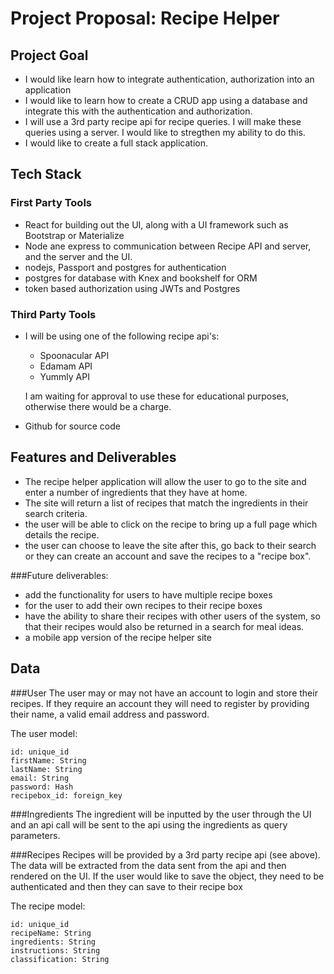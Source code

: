 # Project Proposal: Recipe Helper


## Project Goal

- I would like learn how to integrate authentication, authorization into an application
- I would like to learn how to create a CRUD app using a database and integrate this with the authentication and authorization.
- I will use a 3rd party recipe api for recipe queries.  I will make these queries using a server.  I would like to stregthen my ability to do this.
- I would like to create a full stack application.




## Tech Stack

### First Party Tools
- React for building out the UI, along with a UI framework such as Bootstrap or Materialize
- Node ane express to communication between Recipe API and server, and the server and the UI.
- nodejs, Passport and postgres for authentication
- postgres for database with Knex and bookshelf for ORM
- token based authorization using JWTs and Postgres



### Third Party Tools
- I will be using one of the following recipe api's:
  
	- Spoonacular API
	- Edamam API
	- Yummly API 

	I am waiting for approval to use these for educational purposes, otherwise there would be a charge.
- Github for source code	


## Features and Deliverables
- The recipe helper application will allow the user to go to the site and enter a number of ingredients that they have at home.  
- The site will return a list of recipes that match the ingredients in their search criteria.
- the user will be able to click on the recipe to bring up a full page which details the recipe.
- the user can choose to leave the site after this, go back to their search or they can create an account and save the recipes to a "recipe box".

###Future deliverables:

- add the functionality for users to have multiple recipe boxes
- for the user to add their own recipes to their recipe boxes 
- have the ability to share their recipes with other users of the system, so that their recipes would also be returned in a search for meal ideas.
- a mobile app version of the recipe helper site


## Data

###User 
The user may or may not have an account to login and store their recipes.  If they require an account they will need to register by providing their name, a valid email address and password. 

The user model:

	id: unique_id
 	firstName: String
 	lastName: String
 	email: String
 	password: Hash
 	recipebox_id: foreign_key
 			

###Ingredients
The ingredient will be inputted by the user through the UI and an api call will be sent to the api using the ingredients as query parameters.  

###Recipes
Recipes will be provided by a 3rd party recipe api (see above).  The data will be extracted from the data sent from the api and then rendered on the UI. If the user would like to save the object, they need to be authenticated and then they can save to their recipe box

The recipe model:

	id: unique_id
 	recipeName: String
 	ingredients: String
 	instructions: String
 	classification: String
 	


